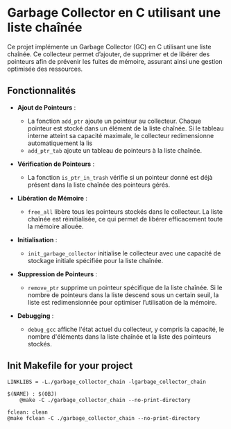# Garbage Collector en C utilisant une liste chaînée

Ce projet implémente un Garbage Collector (GC) en C utilisant une liste chaînée. Ce collecteur permet d’ajouter, de supprimer et de libérer des pointeurs afin de prévenir les fuites de mémoire, assurant ainsi une gestion optimisée des ressources.


## Fonctionnalités

- **Ajout de Pointeurs** : 
  - La fonction `add_ptr` ajoute un pointeur au collecteur. Chaque pointeur est stocké dans un élément de la liste chaînée. Si le tableau interne atteint sa capacité maximale, le collecteur redimensionne automatiquement la lis
  - `add_ptr_tab`  ajoute un tableau de pointeurs à la liste chaînée.

- **Vérification de Pointeurs** : 
  - La fonction `is_ptr_in_trash` vérifie si un pointeur donné est déjà présent dans la liste chaînée des pointeurs gérés.

- **Libération de Mémoire** : 
  - `free_all` libère tous les pointeurs stockés dans le collecteur. La liste chaînée est réinitialisée, ce qui permet de libérer efficacement toute la mémoire allouée.

- **Initialisation** : 
  - `init_garbage_collector` initialise le collecteur avec une capacité de stockage initiale spécifiée pour la liste chaînée.

- **Suppression de Pointeurs** : 
  - `remove_ptr` supprime un pointeur spécifique de la liste chaînée. Si le nombre de pointeurs dans la liste descend sous un certain seuil, la liste est redimensionnée pour optimiser l’utilisation de la mémoire.

- **Debugging** : 
  - `debug_gcc` affiche l'état actuel du collecteur, y compris la capacité, le nombre d'éléments dans la liste chaînée et la liste des pointeurs stockés.

## Init Makefile for your project

```M̀akefile
LINKLIBS = -L./garbage_collector_chain -lgarbage_collector_chain
```
```M̀akefile
$(NAME) : $(OBJ)
	@make -C ./garbage_collector_chain --no-print-directory
 ```
```M̀akefile
fclean:	clean
@make fclean -C ./garbage_collector_chain --no-print-directory
```

